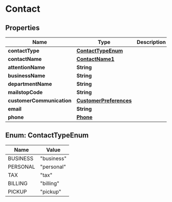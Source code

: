 

# Contact


## Properties

| Name | Type | Description | Notes |
|------------ | ------------- | ------------- | -------------|
|**contactType** | [**ContactTypeEnum**](#ContactTypeEnum) |  |  [optional] |
|**contactName** | [**ContactName1**](ContactName1.md) |  |  [optional] |
|**attentionName** | **String** |  |  [optional] |
|**businessName** | **String** |  |  [optional] |
|**departmentName** | **String** |  |  [optional] |
|**mailstopCode** | **String** |  |  [optional] |
|**customerCommunication** | [**CustomerPreferences**](CustomerPreferences.md) |  |  [optional] |
|**email** | **String** |  |  [optional] |
|**phone** | [**Phone**](Phone.md) |  |  [optional] |



## Enum: ContactTypeEnum

| Name | Value |
|---- | -----|
| BUSINESS | &quot;business&quot; |
| PERSONAL | &quot;personal&quot; |
| TAX | &quot;tax&quot; |
| BILLING | &quot;billing&quot; |
| PICKUP | &quot;pickup&quot; |



